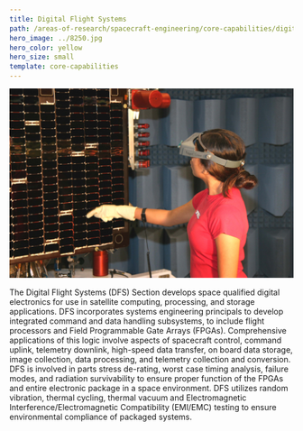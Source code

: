 ```yaml
---
title: Digital Flight Systems
path: /areas-of-research/spacecraft-engineering/core-capabilities/digital-flight-systems
hero_image: ../8250.jpg
hero_color: yellow
hero_size: small
template: core-capabilities
---
```

![Satellite Inspection](8242.jpg)

The Digital Flight Systems (DFS) Section develops space qualified digital electronics for use in satellite computing, processing, and storage applications.  DFS incorporates systems engineering principals to develop integrated command and data handling subsystems, to include flight processors and Field Programmable Gate Arrays (FPGAs).  Comprehensive applications of this logic involve aspects of spacecraft control, command uplink, telemetry downlink, high-speed data transfer, on board data storage, image collection, data processing, and telemetry collection and conversion. DFS is involved in parts stress de-rating, worst case timing analysis, failure modes, and radiation survivability to ensure proper function of the FPGAs and entire electronic package in a space environment. DFS utilizes random vibration, thermal cycling, thermal vacuum and Electromagnetic Interference/Electromagnetic Compatibility (EMI/EMC) testing to ensure environmental compliance of packaged systems.